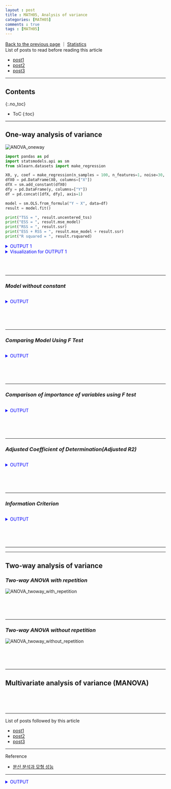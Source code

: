 ```yaml
---
layout : post
title : MATH05, Analysis of variance
categories: [MATH05]
comments : true
tags : [MATH05]
---
```

[Back to the previous page](https://userdyk-github.github.io/Study.html) ｜ <a href="https://userdyk-github.github.io/math05/MATH05-Contents.html" target="_blank">Statistics</a><br>
List of posts to read before reading this article
- <a href='https://userdyk-github.github.io/'>post1</a>
- <a href='https://userdyk-github.github.io/'>post2</a>
- <a href='https://userdyk-github.github.io/'>post3</a>

---

## Contents
{:.no_toc}

* ToC
{:toc}

<hr class="division1">

## **One-way analysis of variance**
![ANOVA_oneway](https://user-images.githubusercontent.com/52376448/66703411-507aca80-ed4d-11e9-8ae9-db644dd8b89f.JPG)
```python
import pandas as pd
import statsmodels.api as sm
from sklearn.datasets import make_regression

X0, y, coef = make_regression(n_samples = 100, n_features=1, noise=30, coef=True, random_state=0)
dfX0 = pd.DataFrame(X0, columns=["X"])
dfX = sm.add_constant(dfX0)
dfy = pd.DataFrame(y, columns=["Y"])
df = pd.concat([dfX, dfy], axis=1)

model = sm.OLS.from_formula("Y ~ X", data=df)
result = model.fit()

print("TSS = ", result.uncentered_tss)
print("ESS = ", result.mse_model)
print("RSS = ", result.ssr)
print("ESS + RSS = ", result.mse_model + result.ssr)
print("R squared = ", result.rsquared)
```
<details markdown="1">
<summary class='jb-small' style="color:blue">OUTPUT 1</summary>
<hr class='division3'>
<div class="frame1">
<img src="https://wikimedia.org/api/rest_v1/media/math/render/svg/44a8b57e2a4335f02faa2bd5003d94979af4f408" class="mwe-math-fallback-image-inline" aria-hidden="true" style="vertical-align: -3.005ex; width:12.7ex; height:6.843ex;" alt="{\bar {y}}={\frac {1}{n}}\sum _{i=1}^{n}y_{i}">
<img src="https://wikimedia.org/api/rest_v1/media/math/render/svg/aec2d91094ee54fbf0f7912d329706ff016ec1bd" class="mwe-math-fallback-image-inline" aria-hidden="true" style="vertical-align: -3.005ex; width:21.303ex; height:5.509ex;" alt="SS_{\text{tot}}=\sum _{i}(y_{i}-{\bar {y}})^{2},">
<img src="https://wikimedia.org/api/rest_v1/media/math/render/svg/107a9fb71364b9db3cf481e956ad2af11cba10a1" class="mwe-math-fallback-image-inline" aria-hidden="true" style="vertical-align: -3.005ex; width:21.398ex; height:5.509ex;" alt="SS_{\text{reg}}=\sum _{i}(f_{i}-{\bar {y}})^{2},">  
<img src="https://wikimedia.org/api/rest_v1/media/math/render/svg/2669c9340581d55b274d3b8ea67a7deb2225510b" class="mwe-math-fallback-image-inline" aria-hidden="true" style="vertical-align: -3.005ex; width:30.579ex; height:5.509ex;" alt="{\displaystyle SS_{\text{res}}=\sum _{i}(y_{i}-f_{i})^{2}=\sum _{i}e_{i}^{2}\,}">
<img src="https://wikimedia.org/api/rest_v1/media/math/render/svg/0ab5cc13b206a34cc713e153b192f93b685fa875" class="mwe-math-fallback-image-inline" aria-hidden="true" style="vertical-align: -2.338ex; width:16.401ex; height:5.843ex;" alt="{\displaystyle R^{2}\equiv 1-{SS_{\rm {res}} \over SS_{\rm {tot}}}\,}">
</div>
```
TSS =  291345.7578983061
ESS =  188589.61349210917
RSS =  102754.33755137534
ESS + RSS =  291343.9510434845
R squared =  0.6473091780922585
```
<hr class='division3'>
</details>
<details markdown="1">
<summary class='jb-small' style="color:blue">Visualization for OUTPUT 1</summary>
<hr class='division3'>
```python
import seaborn as sns
import matplotlib.pyplot as plt
from scipy import stats

sns.distplot(y,
             kde=False, fit=stats.norm, hist_kws={"color": "r", "alpha": 0.2}, fit_kws={"color": "r"},
             label="TSS")
sns.distplot(result.fittedvalues,
             kde=False, hist_kws={"color": "g", "alpha": 0.2}, fit=stats.norm, fit_kws={"color": "g"},
             label="ESS")
sns.distplot(result.resid,
             kde=False, hist_kws={"color": "b", "alpha": 0.2}, fit=stats.norm, fit_kws={"color": "b"},
             label="RSS")
plt.legend()
plt.show()
```
![download](https://user-images.githubusercontent.com/52376448/67594401-37d3d100-f79f-11e9-8052-d02248ab7dcb.png)
<hr class='division3'>
</details>

<details markdown="1">
<summary class='jb-small' style="color:blue">OUTPUT 2 : Regression F-test and ANOVA Relationship</summary>
<hr class='division3'>
![캡처](https://user-images.githubusercontent.com/52376448/67594520-79fd1280-f79f-11e9-8a55-6f8fede7c13a.JPG)

```python
sm.stats.anova_lm(result)
```
```
	        df	  sum_sq	      mean_sq	      F	                PR(>F)
X	        1.0	  188589.613492	      188589.613492   179.863766	6.601482e-24
Residual	98.0	  102754.337551	      1048.513648     NaN	        NaN
```
<br>
```python
print(result.summary())
```
```
                            OLS Regression Results                            
==============================================================================
Dep. Variable:                      Y   R-squared:                       0.647
Model:                            OLS   Adj. R-squared:                  0.644
Method:                 Least Squares   F-statistic:                     179.9
Date:                Fri, 25 Oct 2019   Prob (F-statistic):           6.60e-24
Time:                        19:14:57   Log-Likelihood:                -488.64
No. Observations:                 100   AIC:                             981.3
Df Residuals:                      98   BIC:                             986.5
Df Model:                           1                                         
Covariance Type:            nonrobust                                         
==============================================================================
                 coef    std err          t      P>|t|      [0.025      0.975]
------------------------------------------------------------------------------
Intercept     -2.4425      3.244     -0.753      0.453      -8.880       3.995
X             43.0873      3.213     13.411      0.000      36.712      49.463
==============================================================================
Omnibus:                        3.523   Durbin-Watson:                   1.984
Prob(Omnibus):                  0.172   Jarque-Bera (JB):                2.059
Skew:                          -0.073   Prob(JB):                        0.357
Kurtosis:                       2.312   Cond. No.                         1.06
==============================================================================

Warnings:
[1] Standard Errors assume that the covariance matrix of the errors is correctly specified.
```
<hr class='division3'>
</details>
<details markdown="1">
<summary class='jb-small' style="color:blue">Visualization : Coefficient of Determination(R2) and Correlation Coefficient</summary>
<hr class='division3'>
<span class="frame3">Coefficient of Determination(R2)</span>
<div class="frame1">
<img src="https://wikimedia.org/api/rest_v1/media/math/render/svg/44a8b57e2a4335f02faa2bd5003d94979af4f408" class="mwe-math-fallback-image-inline" aria-hidden="true" style="vertical-align: -3.005ex; width:12.7ex; height:6.843ex;" alt="{\bar {y}}={\frac {1}{n}}\sum _{i=1}^{n}y_{i}">
<img src="https://wikimedia.org/api/rest_v1/media/math/render/svg/aec2d91094ee54fbf0f7912d329706ff016ec1bd" class="mwe-math-fallback-image-inline" aria-hidden="true" style="vertical-align: -3.005ex; width:21.303ex; height:5.509ex;" alt="SS_{\text{tot}}=\sum _{i}(y_{i}-{\bar {y}})^{2},">
<img src="https://wikimedia.org/api/rest_v1/media/math/render/svg/107a9fb71364b9db3cf481e956ad2af11cba10a1" class="mwe-math-fallback-image-inline" aria-hidden="true" style="vertical-align: -3.005ex; width:21.398ex; height:5.509ex;" alt="SS_{\text{reg}}=\sum _{i}(f_{i}-{\bar {y}})^{2},">  
<img src="https://wikimedia.org/api/rest_v1/media/math/render/svg/2669c9340581d55b274d3b8ea67a7deb2225510b" class="mwe-math-fallback-image-inline" aria-hidden="true" style="vertical-align: -3.005ex; width:30.579ex; height:5.509ex;" alt="{\displaystyle SS_{\text{res}}=\sum _{i}(y_{i}-f_{i})^{2}=\sum _{i}e_{i}^{2}\,}">
<img src="https://wikimedia.org/api/rest_v1/media/math/render/svg/0ab5cc13b206a34cc713e153b192f93b685fa875" class="mwe-math-fallback-image-inline" aria-hidden="true" style="vertical-align: -2.338ex; width:16.401ex; height:5.843ex;" alt="{\displaystyle R^{2}\equiv 1-{SS_{\rm {res}} \over SS_{\rm {tot}}}\,}">  
</div>
<br>

<span class="frame3">Correlation Coefficient</span>
<div class="frame1">
For a Population,
<img src="https://wikimedia.org/api/rest_v1/media/math/render/svg/93185aed3047ef42fa0f1b6e389a4e89a5654afa" class="mwe-math-fallback-image-inline" aria-hidden="true" style="vertical-align: -2.171ex; width:57.998ex; height:6.009ex;" alt="{\displaystyle \rho _{X,Y}=\operatorname {corr} (X,Y)={\operatorname {cov} (X,Y) \over \sigma _{X}\sigma _{Y}}={\operatorname {E} [(X-\mu _{X})(Y-\mu _{Y})] \over \sigma _{X}\sigma _{Y}}}">
For a Sample,
<img src="https://wikimedia.org/api/rest_v1/media/math/render/svg/332ae9dcde34d03f30ed6e1880af8b43327dd49c" class="mwe-math-fallback-image-inline" aria-hidden="true" style="vertical-align: -7.338ex; width:59.755ex; height:14.343ex;" alt="{\displaystyle r_{xy}\quad {\overset {\underset {\mathrm {def} }{}}{=}}\quad {\frac {\sum \limits _{i=1}^{n}(x_{i}-{\bar {x}})(y_{i}-{\bar {y}})}{(n-1)s_{x}s_{y}}}={\frac {\sum \limits _{i=1}^{n}(x_{i}-{\bar {x}})(y_{i}-{\bar {y}})}{\sqrt {\sum \limits _{i=1}^{n}(x_{i}-{\bar {x}})^{2}\sum \limits _{i=1}^{n}(y_{i}-{\bar {y}})^{2}}}},}">
</div>

```python
import seaborn as sns
import matplotlib.pyplot as plt

sns.jointplot(result.fittedvalues, y)
plt.show()
```
![download (1)](https://user-images.githubusercontent.com/52376448/67597855-1d055a80-f7a7-11e9-9411-c0235633160b.png)
<hr class='division3'>
</details>
<br><br><br>

---

### ***Model without constant***
```python

```
<details markdown="1">
<summary class='jb-small' style="color:blue">OUTPUT</summary>
<hr class='division3'>

<hr class='division3'>
</details>

<br><br><br>

---

### ***Comparing Model Using F Test***
```python

```
<details markdown="1">
<summary class='jb-small' style="color:blue">OUTPUT</summary>
<hr class='division3'>

<hr class='division3'>
</details>

<br><br><br>

---

### ***Comparison of importance of variables using F test***
```python

```
<details markdown="1">
<summary class='jb-small' style="color:blue">OUTPUT</summary>
<hr class='division3'>

<hr class='division3'>
</details>

<br><br><br>

---

### ***Adjusted Coefficient of Determination(Adjusted R2)***
```python

```
<details markdown="1">
<summary class='jb-small' style="color:blue">OUTPUT</summary>
<hr class='division3'>

<hr class='division3'>
</details>

<br><br><br>

---

### ***Information Criterion***
```python

```
<details markdown="1">
<summary class='jb-small' style="color:blue">OUTPUT</summary>
<hr class='division3'>

<hr class='division3'>
</details>

<br><br><br>

---

<hr class="division2">










## **Two-way analysis of variance**

### ***Two-way ANOVA with repetition***
![ANOVA_twoway_with_repetition](https://user-images.githubusercontent.com/52376448/66703412-507aca80-ed4d-11e9-9dcb-66728cfe44ae.JPG)

<br><br><br>

---

### ***Two-way ANOVA without repetition***
![ANOVA_twoway_without_repetition](https://user-images.githubusercontent.com/52376448/66703413-507aca80-ed4d-11e9-8801-e7f73c9e9fee.JPG)

<br><br><br>
<hr class="division2">

## **Multivariate analysis of variance (MANOVA)**

<br><br><br>
<hr class="division1">

List of posts followed by this article
- [post1](https://userdyk-github.github.io/)
- <a href='https://userdyk-github.github.io/'>post2</a>
- <a href='https://userdyk-github.github.io/'>post3</a>

---

Reference
- <a href='https://datascienceschool.net/view-notebook/a60e97ad90164e07ad236095ca74e657/' target="_blank">분산 분석과 모형 성능</a>

---

<details markdown="1">
<summary class='jb-small' style="color:blue">OUTPUT</summary>
<hr class='division3'>

<hr class='division3'>
</details>

